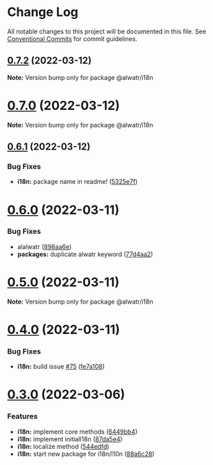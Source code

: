 # Change Log

All notable changes to this project will be documented in this file.
See [Conventional Commits](https://conventionalcommits.org) for commit guidelines.

## [0.7.2](https://github.com/AliMD/alwatr/compare/v0.7.1...v0.7.2) (2022-03-12)

**Note:** Version bump only for package @alwatr/i18n





# [0.7.0](https://github.com/AliMD/alwatr/compare/v0.6.1...v0.7.0) (2022-03-12)

**Note:** Version bump only for package @alwatr/i18n





## [0.6.1](https://github.com/AliMD/alwatr/compare/v0.6.0...v0.6.1) (2022-03-12)


### Bug Fixes

* **i18n:** package name in readme! ([5325e7f](https://github.com/AliMD/alwatr/commit/5325e7ff5f2b83862221544a4bcd931ed8b9f12f))





# [0.6.0](https://github.com/AliMD/alwatr/compare/v0.5.0...v0.6.0) (2022-03-11)


### Bug Fixes

* alalwatr ([898aa6e](https://github.com/AliMD/alwatr/commit/898aa6ed0888eab9265c83b96a50f1b8c216d143))
* **packages:** duplicate alwatr keyword ([77d4aa2](https://github.com/AliMD/alwatr/commit/77d4aa2105ad47515c3eee251fd6b8c281d0d1fc))





# [0.5.0](https://github.com/AliMD/alwatr/compare/v0.4.0...v0.5.0) (2022-03-11)

**Note:** Version bump only for package @alwatr/i18n

# [0.4.0](https://github.com/AliMD/alwatr/compare/v0.3.0...v0.4.0) (2022-03-11)

### Bug Fixes

* **i18n:** build issue [#75](https://github.com/AliMD/alwatr/issues/75) ([fe7a108](https://github.com/AliMD/alwatr/commit/fe7a108904176e63b8aa7e388d95ee8a90c6b71f))

# [0.3.0](https://github.com/AliMD/alwatr/compare/v0.2.1...v0.3.0) (2022-03-06)

### Features

* **i18n:** implement core methods ([6449bb4](https://github.com/AliMD/alwatr/commit/6449bb42837335c2e2e5b4a75e98139528e2e7da))
* **i18n:** implement initialI18n ([87da5e4](https://github.com/AliMD/alwatr/commit/87da5e46943ba12a8067fcac06c1dcced1e6fb92))
* **i18n:** localize method ([544edfd](https://github.com/AliMD/alwatr/commit/544edfdd1bc52befab6afe4cbfb62ce1638aff2d))
* **i18n:** start new package for i18n/l10n ([88a6c28](https://github.com/AliMD/alwatr/commit/88a6c28ad038ed02ca45128378e669f6d9c6949d))
